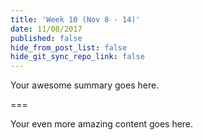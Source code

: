 ```yaml
---
title: 'Week 10 (Nov 8 - 14)'
date: 11/08/2017
published: false
hide_from_post_list: false
hide_git_sync_repo_link: false
---
```


Your awesome summary goes here.

===

Your even more amazing content goes here.
